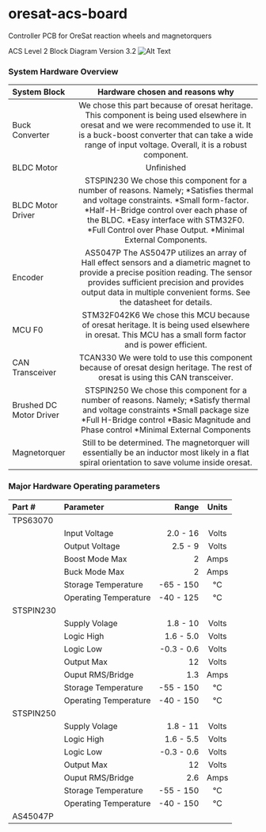 # oresat-acs-board
Controller PCB for OreSat reaction wheels and magnetorquers

ACS Level 2 Block Diagram Version 3.2
![Alt Text](https://github.com/oresat/oresat-acs-board/blob/master/ACS%20level%202%20block%20diagram%203.2.png)

### System Hardware Overview
| System Block | Hardware chosen and reasons why |
| :--- | :---: |
| Buck Converter | We chose this part because of oresat heritage. This component is being used elsewhere in oresat and we were recommended to use it. It is a buck-boost converter that can take a wide range of input voltage. Overall, it is a robust component. |
| BLDC Motor | Unfinished |
| BLDC Motor Driver | STSPIN230 We chose this component for a number of reasons. Namely; *Satisfies thermal and voltage constraints. *Small form-factor. *Half-H-Bridge control over each phase of the BLDC. *Easy interface with STM32F0. *Full Control over Phase Output. *Minimal External Components. |
| Encoder | AS5047P The AS5047P utilizes an array of Hall effect sensors and a diametric magnet to provide a precise position reading. The sensor provides sufficient precision and provides output data in multiple convenient forms. See the datasheet for details. |
| MCU F0 | STM32F042K6 We chose this MCU because of oresat heritage. It is being used elsewhere in oresat. This MCU has a small form factor and is power efficient. |
| CAN Transceiver | TCAN330 We were told to use this component because of oresat design heritage. The rest of oresat is using this CAN transceiver. |
| Brushed DC Motor Driver | STSPIN250 We chose this component for a number of reasons. Namely; *Satisfy thermal and voltage constraints *Small package size *Full H-Bridge control *Basic Magnitude and Phase control  *Minimal External Components |
| Magnetorquer | Still to be determined. The magnetorquer will essentially be an inductor most likely in a flat spiral orientation to save volume inside oresat. |





### Major Hardware Operating parameters
| Part #  | Parameter | Range | Units |
| :--- | :--- | ---: | :---: |
| TPS63070 |
| | Input Voltage | 2.0 - 16 | Volts |
| | Output Voltage | 2.5 - 9 | Volts |
| | Boost Mode Max | 2 | Amps |
| | Buck Mode Max | 2 | Amps |
| | Storage Temperature | -65 - 150 | °C |
| | Operating Temperature | -40 - 125 | °C |
| STSPIN230 |
| | Supply Volage | 1.8 - 10 | Volts |
| | Logic High | 1.6 - 5.0 | Volts |
| | Logic Low | -0.3 - 0.6 | Volts |
| | Output Max | 12 | Volts |
| | Ouput RMS/Bridge | 1.3 | Amps |
| | Storage Temperature | -55 - 150 | °C |
| | Operating Temperature | -40 - 150 | °C |
| STSPIN250 |
| | Supply Volage | 1.8 - 11 | Volts |
| | Logic High | 1.6 - 5.5  | Volts |
| | Logic Low | -0.3 - 0.6 | Volts |
| | Output Max | 12 | Volts |
| | Ouput RMS/Bridge | 2.6   | Amps |
| | Storage Temperature | -55 - 150 | °C |
| | Operating Temperature | -40 - 150 | °C |
| AS45047P |






